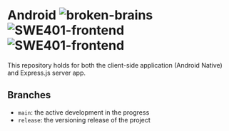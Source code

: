 # Android ![broken-brains](https://img.shields.io/badge/Broken-Brains-2463eb) ![SWE401-frontend](https://img.shields.io/badge/SWE401-Frontend-orange?logo=Counter-Strike) ![SWE401-frontend](https://img.shields.io/badge/SWE401-Backend-green?logo=Counter-Strike)
This repository holds for both the client-side application (Android Native) and Express.js server app.


## Branches
- `main`: the active development in the progress
- `release`: the versioning release of the project


